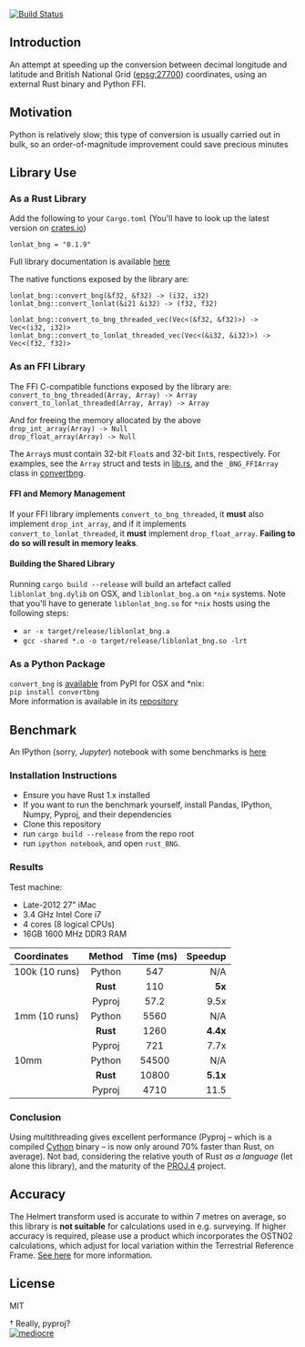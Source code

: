 [![Build Status](https://travis-ci.org/urschrei/lonlat_bng.png?branch=master)](https://travis-ci.org/urschrei/lonlat_bng)  
## Introduction
An attempt at speeding up the conversion between decimal longitude and latitude and British National Grid ([epsg:27700](http://spatialreference.org/ref/epsg/osgb-1936-british-national-grid/)) coordinates, using an external Rust binary and Python FFI.

## Motivation
Python is relatively slow; this type of conversion is usually carried out in bulk, so an order-of-magnitude improvement could save precious minutes

## Library Use
### As a Rust Library
Add the following to your `Cargo.toml` (You'll have to look up the latest version on [crates.io](https://crates.io/crates/lonlat_bng/))  

    lonlat_bng = "0.1.9"

Full library documentation is available [here](http://urschrei.github.io/lonlat_bng/)  

The native functions exposed by the library are:

`lonlat_bng::convert_bng(&f32, &f32) -> (i32, i32)`  
`lonlat_bng::convert_lonlat(&i21 &i32) -> (f32, f32)`  

`lonlat_bng::convert_to_bng_threaded_vec(Vec<(&f32, &f32)>) -> Vec<(i32, i32)>`  
`lonlat_bng::convert_to_lonlat_threaded_vec(Vec<(&i32, &i32)>) -> Vec<(f32, f32)>`  

### As an FFI Library
The FFI C-compatible functions exposed by the library are:  
`convert_to_bng_threaded(Array, Array) -> Array`  
`convert_to_lonlat_threaded(Array, Array) -> Array`  

And for freeing the memory allocated by the above  
`drop_int_array(Array) -> Null`  
`drop_float_array(Array) -> Null`  

The `Array`s must contain 32-bit `Float`s and 32-bit `Int`s, respectively. For examples, see the `Array` struct and tests in [lib.rs](src/lib.rs), and the `_BNG_FFIArray` class in [convertbng](https://github.com/urschrei/convertbng/blob/master/convertbng/util.py).  

#### FFI and Memory Management
If your FFI library implements `convert_to_bng_threaded`, it **must** also implement `drop_int_array`, and if it implements `convert_to_lonlat_threaded`, it **must** implement `drop_float_array`. **Failing to do so will result in memory leaks**. 

#### Building the Shared Library
Running `cargo build --release` will build an artefact called `liblonlat_bng.dylib` on OSX, and `liblonlat_bng.a` on `*nix` systems. Note that you'll have to generate `liblonlat_bng.so` for `*nix` hosts using the following steps:

- `ar -x target/release/liblonlat_bng.a`
- `gcc -shared *.o -o target/release/liblonlat_bng.so -lrt` 

### As a Python Package
`convert_bng` is [available](https://pypi.python.org/pypi/convertbng/) from PyPI for OSX and *nix:  
`pip install convertbng`  
More information is available in its [repository](https://github.com/urschrei/rust_bng)

## Benchmark
An IPython (sorry, *Jupyter*) notebook with some benchmarks is [here](rust_BNG.ipynb)

### Installation Instructions
- Ensure you have Rust 1.x installed
- If you want to run the benchmark yourself, install Pandas, IPython, Numpy, Pyproj, and their dependencies
- Clone this repository
- run `cargo build --release` from the repo root
- run `ipython notebook`, and open `rust_BNG`.

### Results
Test machine:  
- Late-2012 27" iMac
- 3.4 GHz Intel Core i7
- 4 cores (8 logical CPUs)
- 16GB 1600 MHz DDR3 RAM  

| Coordinates | Method | Time (ms) | Speedup |
|:------------|:------:|:---------:|--------:|
| 100k (10 runs)| Python | 547       | N/A     |
|             |**Rust**| 110       |**5x** |
|             | Pyproj | 57.2      | 9.5x    |
| 1mm (10 runs)| Python | 5560      | N/A     |
|             |**Rust**| 1260      |**4.4x** |
|             | Pyproj | 721       | 7.7x    |
| 10mm        | Python | 54500     | N/A     |
|             |**Rust**| 10800     |**5.1x** |
|             | Pyproj | 4710      | 11.5    | 


### Conclusion
Using multithreading gives excellent performance (Pyproj – which is a compiled [Cython](http://cython.org) binary – is now only around 70% faster than Rust, on average). Not bad, considering the relative youth of Rust *as a language* (let alone this library), and the maturity of the [PROJ.4](https://en.wikipedia.org/wiki/PROJ.4) project.

## Accuracy
The Helmert transform used is accurate to within 7 metres on average, so this library is **not suitable** for calculations used in e.g. surveying. If higher accuracy is required, please use a product which incorporates the OSTN02 calculations, which adjust for local variation within the Terrestrial Reference Frame. [See here](http://www.ordnancesurvey.co.uk/business-and-government/help-and-support/navigation-technology/os-net/surveying.html) for more information.

## License
MIT

† Really, pyproj?  
[![mediocre](mediocre.png)]( "MEDIOCRE")
